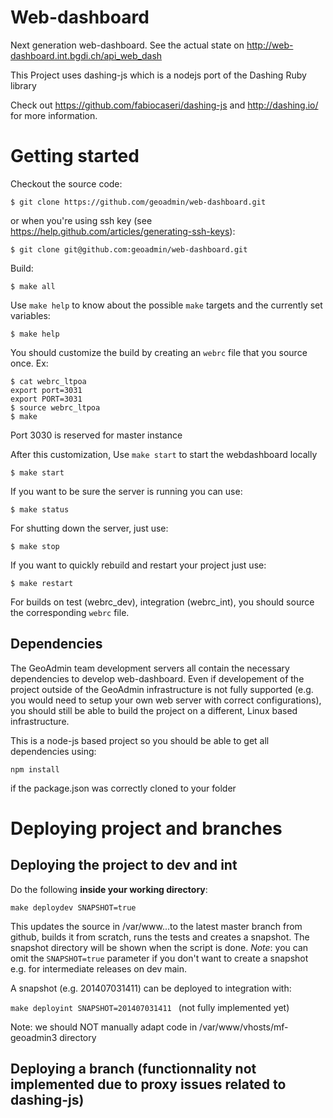 Web-dashboard
=========

Next generation web-dashboard. See the actual state on http://web-dashboard.int.bgdi.ch/api_web_dash

This Project uses dashing-js which is a nodejs port of the Dashing Ruby library

Check out https://github.com/fabiocaseri/dashing-js and http://dashing.io/ for more information.


# Getting started

Checkout the source code:

    $ git clone https://github.com/geoadmin/web-dashboard.git

or when you're using ssh key (see https://help.github.com/articles/generating-ssh-keys):

    $ git clone git@github.com:geoadmin/web-dashboard.git

Build:

    $ make all

Use `make help` to know about the possible `make` targets and the currently set variables:

    $ make help

You should customize the build by creating an `webrc` file that you source once. Ex:  

    $ cat webrc_ltpoa
    export port=3031
    export PORT=3031
    $ source webrc_ltpoa
    $ make  

Port 3030 is reserved for master instance

After this customization, Use `make start` to start the webdashboard locally

    $ make start

If you want to be sure the server is running you can use:

    $ make status

For shutting down the server, just use:

    $ make stop

If you want to quickly rebuild and restart your project just use:

    $ make restart

For builds on test (webrc_dev), integration (webrc_int), 
you should source the corresponding `webrc` file.

## Dependencies

The GeoAdmin team development servers all contain the necessary dependencies
to develop web-dashboard. Even if developement of the project outside of the
GeoAdmin infrastructure is not fully supported (e.g. you would need to
setup your own web server with correct configurations), you should still
be able to build the project on a different, Linux based infrastructure.

This is a node-js based project so you should be able to get all dependencies using:

    npm install

if the package.json was correctly cloned to your folder

# Deploying project and branches

## Deploying the project to dev and int

Do the following **inside your working directory**:

`make deploydev SNAPSHOT=true`

This updates the source in /var/www...to the latest master branch from github,
builds it from scratch, runs the tests and creates a snapshot. The snapshot directory
will be shown when the script is done. *Note*: you can omit the `SNAPSHOT=true` parameter if
you don't want to create a snapshot e.g. for intermediate releases on dev main.

A snapshot (e.g. 201407031411) can be deployed to integration with:

`make deployint SNAPSHOT=201407031411 ` (not fully implemented yet)


Note: we should NOT manually adapt code in /var/www/vhosts/mf-geoadmin3 directory

## Deploying a branch (functionnality not implemented due to proxy issues related to dashing-js)

